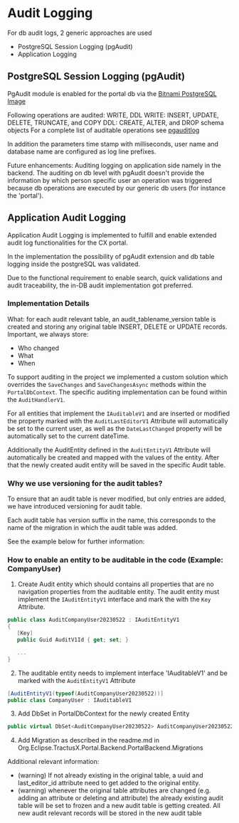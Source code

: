 # Audit Logging

For db audit logs, 2 generic approaches are used

- PostgreSQL Session Logging (pgAudit)
- Application Logging

## PostgreSQL Session Logging (pgAudit)

PgAudit module is enabled for the portal db via the [Bitnami PostgreSQL Image](https://github.com/bitnami/bitnami-docker-postgresql#auditing)

Following operations are audited: WRITE, DDL
WRITE: INSERT, UPDATE, DELETE, TRUNCATE, and COPY
DDL: CREATE, ALTER, and DROP schema objects
For a complete list of auditable operations see [pgauditlog](https://github.com/pgaudit/pgaudit#pgauditlog)

In addition the parameters time stamp with milliseconds, user name and database name are configured as log line prefixes.

Future enhancements: Auditing logging on application side namely in the backend. The auditing on db level with pgAudit doesn't provide the information by which person specific user an operation was triggered because db operations are executed by our generic db users (for instance the 'portal').

## Application Audit Logging

Application Audit Logging is implemented to fulfill and enable extended audit log functionalities for the CX portal.

In the implementation the possibility of pgAudit extension and db table logging inside the postgreSQL was validated.

Due to the functional requirement to enable search, quick validations and audit traceability, the in-DB audit implementation got preferred.

### Implementation Details

What: for each audit relevant table, an audit_tablename_version table is created and storing any original table INSERT, DELETE or UPDATE records. Important, we always store:

- Who changed
- What
- When

To support auditing in the project we implemented a custom solution which overrides the `SaveChanges` and `SaveChangesAsync` methods within the `PortalDbContext`. The specific auditing implementation can be found within the `AuditHandlerV1`.

For all entities that implement the `IAuditableV1` and are inserted or modified the property marked with the `AuditLastEditorV1` Attribute will automatically be set to the current user, as well as the `DateLastChanged` property will be automatically set to the current dateTime.

Additionally the AuditEntity defined in the `AuditEntityV1` Attribute will automatically be created and mapped with the values of the entity. After that the newly created audit entity will be saved in the specific Audit table.

### Why we use versioning for the audit tables?

To ensure that an audit table is never modified, but only entries are added, we have introduced versioning for audit table.

Each audit table has version suffix in the name, this corresponds to the name of the migration in which the audit table was added.

See the example below for further information:

### How to enable an entity to be auditable in the code (Example: CompanyUser)

1. Create Audit entity which should contains all properties that are no navigation properties from the auditable entity. The audit entity must implement the `IAuditEntityV1` interface and mark the with the `Key` Attribute.

```c#
public class AuditCompanyUser20230522 : IAuditEntityV1
{
   [Key]
   public Guid AuditV1Id { get; set; }

   ...
}
```

2. The auditable entity needs to implement interface 'IAuditableV1' and be marked with the `AuditEntityV1` Attribute

```c#
[AuditEntityV1(typeof(AuditCompanyUser20230522))]
public class CompanyUser : IAuditableV1
```

3. Add DbSet in PortalDbContext for the newly created Entity

```c#
public virtual DbSet<AuditCompanyUser20230522> AuditCompanyUser20230522 { get; set; } = default!;
```

4. Add Migration as described in the readme.md in Org.Eclipse.TractusX.Portal.Backend.PortalBackend.Migrations

Additional relevant information:

- (warning) If not already existing in the original table, a uuid and last_editor_id attribute need to get added to the original entity.
- (warning) whenever the original table attributes are changed (e.g. adding an attribute or deleting and attribute) the already existing audit table will be set to frozen and a new audit table is getting created. All new audit relevant records will be stored in the new audit table
